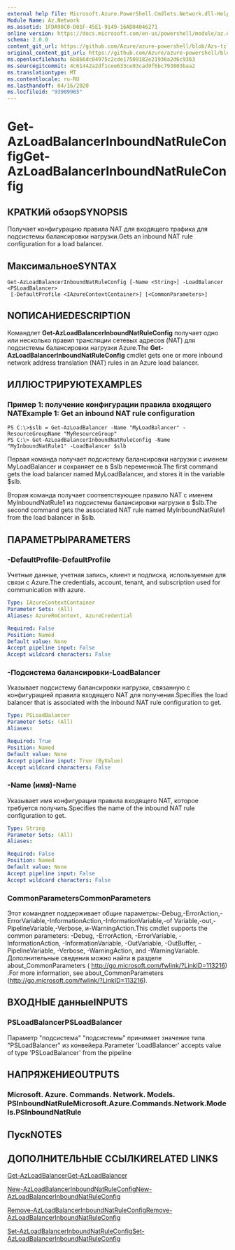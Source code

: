 ```yaml
---
external help file: Microsoft.Azure.PowerShell.Cmdlets.Network.dll-Help.xml
Module Name: Az.Network
ms.assetid: 1FDA90C0-D01F-45E1-9149-16AD04046271
online version: https://docs.microsoft.com/en-us/powershell/module/az.network/get-azloadbalancerinboundnatruleconfig
schema: 2.0.0
content_git_url: https://github.com/Azure/azure-powershell/blob/Azs-tzl/src/Network/Network/help/Get-AzLoadBalancerInboundNatRuleConfig.md
original_content_git_url: https://github.com/Azure/azure-powershell/blob/Azs-tzl/src/Network/Network/help/Get-AzLoadBalancerInboundNatRuleConfig.md
ms.openlocfilehash: 6b866dc04975c2cde17509182e21936a2d6c9363
ms.sourcegitcommit: 4c61442a2df1cee633ce93cad9f6bc793803baa2
ms.translationtype: MT
ms.contentlocale: ru-RU
ms.lasthandoff: 04/16/2020
ms.locfileid: "93909965"
---
```

# <span data-ttu-id="98a4f-101">Get-AzLoadBalancerInboundNatRuleConfig</span><span class="sxs-lookup"><span data-stu-id="98a4f-101">Get-AzLoadBalancerInboundNatRuleConfig</span></span>

## <span data-ttu-id="98a4f-102">КРАТКИй обзор</span><span class="sxs-lookup"><span data-stu-id="98a4f-102">SYNOPSIS</span></span>
<span data-ttu-id="98a4f-103">Получает конфигурацию правила NAT для входящего трафика для подсистемы балансировки нагрузки.</span><span class="sxs-lookup"><span data-stu-id="98a4f-103">Gets an inbound NAT rule configuration for a load balancer.</span></span>

## <span data-ttu-id="98a4f-104">Максимальное</span><span class="sxs-lookup"><span data-stu-id="98a4f-104">SYNTAX</span></span>

```
Get-AzLoadBalancerInboundNatRuleConfig [-Name <String>] -LoadBalancer <PSLoadBalancer>
 [-DefaultProfile <IAzureContextContainer>] [<CommonParameters>]
```

## <span data-ttu-id="98a4f-105">NОПИСАНИЕ</span><span class="sxs-lookup"><span data-stu-id="98a4f-105">DESCRIPTION</span></span>
<span data-ttu-id="98a4f-106">Командлет **Get-AzLoadBalancerInboundNatRuleConfig** получает одно или несколько правил трансляции сетевых адресов (NAT) для подсистемы балансировки нагрузки Azure.</span><span class="sxs-lookup"><span data-stu-id="98a4f-106">The **Get-AzLoadBalancerInboundNatRuleConfig** cmdlet gets one or more inbound network address translation (NAT) rules in an Azure load balancer.</span></span>

## <span data-ttu-id="98a4f-107">ИЛЛЮСТРИРУЮТ</span><span class="sxs-lookup"><span data-stu-id="98a4f-107">EXAMPLES</span></span>

### <span data-ttu-id="98a4f-108">Пример 1: получение конфигурации правила входящего NAT</span><span class="sxs-lookup"><span data-stu-id="98a4f-108">Example 1: Get an inbound NAT rule configuration</span></span>
```
PS C:\>$slb = Get-AzLoadBalancer -Name "MyLoadBalancer" -ResourceGroupName "MyResourceGroup"
PS C:\> Get-AzLoadBalancerInboundNatRuleConfig -Name "MyInboundNatRule1" -LoadBalancer $slb
```

<span data-ttu-id="98a4f-109">Первая команда получает подсистему балансировки нагрузки с именем MyLoadBalancer и сохраняет ее в $slb переменной.</span><span class="sxs-lookup"><span data-stu-id="98a4f-109">The first command gets the load balancer named MyLoadBalancer, and stores it in the variable $slb.</span></span>

<span data-ttu-id="98a4f-110">Вторая команда получает соответствующее правило NAT с именем MyInboundNatRule1 из подсистемы балансировки нагрузки в $slb.</span><span class="sxs-lookup"><span data-stu-id="98a4f-110">The second command gets the associated NAT rule named MyInboundNatRule1 from the load balancer in $slb.</span></span>

## <span data-ttu-id="98a4f-111">ПАРАМЕТРЫ</span><span class="sxs-lookup"><span data-stu-id="98a4f-111">PARAMETERS</span></span>

### <span data-ttu-id="98a4f-112">-DefaultProfile</span><span class="sxs-lookup"><span data-stu-id="98a4f-112">-DefaultProfile</span></span>
<span data-ttu-id="98a4f-113">Учетные данные, учетная запись, клиент и подписка, используемые для связи с Azure.</span><span class="sxs-lookup"><span data-stu-id="98a4f-113">The credentials, account, tenant, and subscription used for communication with azure.</span></span>

```yaml
Type: IAzureContextContainer
Parameter Sets: (All)
Aliases: AzureRmContext, AzureCredential

Required: False
Position: Named
Default value: None
Accept pipeline input: False
Accept wildcard characters: False
```

### <span data-ttu-id="98a4f-114">-Подсистема балансировки</span><span class="sxs-lookup"><span data-stu-id="98a4f-114">-LoadBalancer</span></span>
<span data-ttu-id="98a4f-115">Указывает подсистему балансировки нагрузки, связанную с конфигурацией правила входящего NAT для получения.</span><span class="sxs-lookup"><span data-stu-id="98a4f-115">Specifies the load balancer that is associated with the inbound NAT rule configuration to get.</span></span>

```yaml
Type: PSLoadBalancer
Parameter Sets: (All)
Aliases: 

Required: True
Position: Named
Default value: None
Accept pipeline input: True (ByValue)
Accept wildcard characters: False
```

### <span data-ttu-id="98a4f-116">-Name (имя)</span><span class="sxs-lookup"><span data-stu-id="98a4f-116">-Name</span></span>
<span data-ttu-id="98a4f-117">Указывает имя конфигурации правила входящего NAT, которое требуется получить.</span><span class="sxs-lookup"><span data-stu-id="98a4f-117">Specifies the name of the inbound NAT rule configuration to get.</span></span>

```yaml
Type: String
Parameter Sets: (All)
Aliases: 

Required: False
Position: Named
Default value: None
Accept pipeline input: False
Accept wildcard characters: False
```

### <span data-ttu-id="98a4f-118">CommonParameters</span><span class="sxs-lookup"><span data-stu-id="98a4f-118">CommonParameters</span></span>
<span data-ttu-id="98a4f-119">Этот командлет поддерживает общие параметры:-Debug,-ErrorAction,-ErrorVariable,-InformationAction,-InformationVariable,-of Variable,-out,-PipelineVariable,-Verbose, и-WarningAction.</span><span class="sxs-lookup"><span data-stu-id="98a4f-119">This cmdlet supports the common parameters: -Debug, -ErrorAction, -ErrorVariable, -InformationAction, -InformationVariable, -OutVariable, -OutBuffer, -PipelineVariable, -Verbose, -WarningAction, and -WarningVariable.</span></span> <span data-ttu-id="98a4f-120">Дополнительные сведения можно найти в разделе about_CommonParameters ( http://go.microsoft.com/fwlink/?LinkID=113216) .</span><span class="sxs-lookup"><span data-stu-id="98a4f-120">For more information, see about_CommonParameters (http://go.microsoft.com/fwlink/?LinkID=113216).</span></span>

## <span data-ttu-id="98a4f-121">ВХОДНЫЕ данные</span><span class="sxs-lookup"><span data-stu-id="98a4f-121">INPUTS</span></span>

### <span data-ttu-id="98a4f-122">PSLoadBalancer</span><span class="sxs-lookup"><span data-stu-id="98a4f-122">PSLoadBalancer</span></span>
<span data-ttu-id="98a4f-123">Параметр "подсистема" "подсистемы" принимает значение типа "PSLoadBalancer" из конвейера.</span><span class="sxs-lookup"><span data-stu-id="98a4f-123">Parameter 'LoadBalancer' accepts value of type 'PSLoadBalancer' from the pipeline</span></span>

## <span data-ttu-id="98a4f-124">НАПРЯЖЕНИЕ</span><span class="sxs-lookup"><span data-stu-id="98a4f-124">OUTPUTS</span></span>

### <span data-ttu-id="98a4f-125">Microsoft. Azure. Commands. Network. Models. PSInboundNatRule</span><span class="sxs-lookup"><span data-stu-id="98a4f-125">Microsoft.Azure.Commands.Network.Models.PSInboundNatRule</span></span>

## <span data-ttu-id="98a4f-126">Пуск</span><span class="sxs-lookup"><span data-stu-id="98a4f-126">NOTES</span></span>

## <span data-ttu-id="98a4f-127">ДОПОЛНИТЕЛЬНЫЕ ССЫЛКИ</span><span class="sxs-lookup"><span data-stu-id="98a4f-127">RELATED LINKS</span></span>

[<span data-ttu-id="98a4f-128">Get-AzLoadBalancer</span><span class="sxs-lookup"><span data-stu-id="98a4f-128">Get-AzLoadBalancer</span></span>](./Get-AzLoadBalancer.md)

[<span data-ttu-id="98a4f-129">New-AzLoadBalancerInboundNatRuleConfig</span><span class="sxs-lookup"><span data-stu-id="98a4f-129">New-AzLoadBalancerInboundNatRuleConfig</span></span>](./New-AzLoadBalancerInboundNatRuleConfig.md)

[<span data-ttu-id="98a4f-130">Remove-AzLoadBalancerInboundNatRuleConfig</span><span class="sxs-lookup"><span data-stu-id="98a4f-130">Remove-AzLoadBalancerInboundNatRuleConfig</span></span>](./Remove-AzLoadBalancerInboundNatRuleConfig.md)

[<span data-ttu-id="98a4f-131">Set-AzLoadBalancerInboundNatRuleConfig</span><span class="sxs-lookup"><span data-stu-id="98a4f-131">Set-AzLoadBalancerInboundNatRuleConfig</span></span>](./Set-AzLoadBalancerInboundNatRuleConfig.md)


